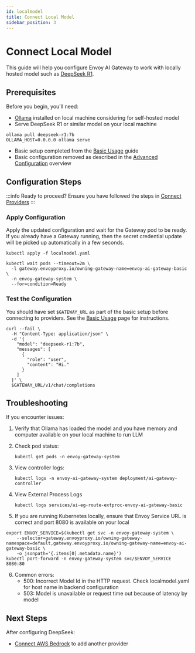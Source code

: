 ```yaml
---
id: localmodel
title: Connect Local Model
sidebar_position: 3
---
```


# Connect Local Model

This guide will help you configure Envoy AI Gateway to work with locally hosted model such as [DeepSeek R1](https://github.com/deepseek-ai/DeepSeek-R1).

## Prerequisites

Before you begin, you'll need:

- [Ollama](https://ollama.com/) installed on local machine considering for self-hosted model
- Serve DeepSeek R1 or similar model on your local machine

```
ollama pull deepseek-r1:7b
OLLAMA_HOST=0.0.0.0 ollama serve
```

- Basic setup completed from the [Basic Usage](../basic-usage.md) guide
- Basic configuration removed as described in the [Advanced Configuration](./index.md) overview

## Configuration Steps

:::info Ready to proceed?
Ensure you have followed the steps in [Connect Providers](../connect-providers/)
:::

### Apply Configuration

Apply the updated configuration and wait for the Gateway pod to be ready. If you already have a Gateway running,
then the secret credential update will be picked up automatically in a few seconds.

```shell
kubectl apply -f localmodel.yaml

kubectl wait pods --timeout=2m \
  -l gateway.envoyproxy.io/owning-gateway-name=envoy-ai-gateway-basic \
  -n envoy-gateway-system \
  --for=condition=Ready
```

### Test the Configuration

You should have set `$GATEWAY_URL` as part of the basic setup before connecting to providers.
See the [Basic Usage](../basic-usage.md) page for instructions.

```shell
curl --fail \
  -H "Content-Type: application/json" \
  -d '{
    "model": "deepseek-r1:7b",
    "messages": [
      {
        "role": "user",
        "content": "Hi."
      }
    ]
  }' \
  $GATEWAY_URL/v1/chat/completions
```

## Troubleshooting

If you encounter issues:

1. Verify that Ollama has loaded the model and you have memory and computer available on your local machine to run LLM

2. Check pod status:

   ```shell
   kubectl get pods -n envoy-gateway-system
   ```

3. View controller logs:

   ```shell
   kubectl logs -n envoy-ai-gateway-system deployment/ai-gateway-controller
   ```

4. View External Process Logs

   ```shell
   kubectl logs services/ai-eg-route-extproc-envoy-ai-gateway-basic
   ```
5. If you are running Kubernetes locally, ensure that Envoy Service URL is correct and port 8080 is available on your local

```
export ENVOY_SERVICE=$(kubectl get svc -n envoy-gateway-system \
    --selector=gateway.envoyproxy.io/owning-gateway-namespace=default,gateway.envoyproxy.io/owning-gateway-name=envoy-ai-gateway-basic \
    -o jsonpath='{.items[0].metadata.name}')
kubectl port-forward -n envoy-gateway-system svc/$ENVOY_SERVICE 8080:80
```

6. Common errors:
   - 500: Incorrect Model Id in the HTTP request. Check localmodel.yaml for host name in backend configuration
   - 503: Model is unavailable or request time out because of latency by model

## Next Steps

After configuring DeepSeek:

- [Connect AWS Bedrock](./aws-bedrock.md) to add another provider
